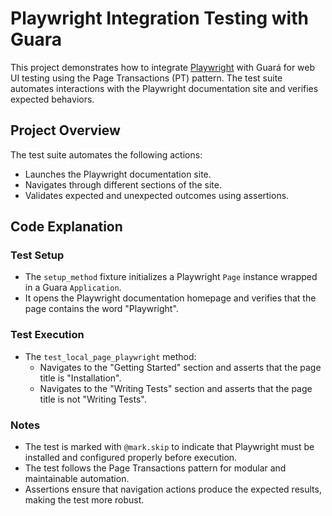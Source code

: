 # Playwright Integration Testing with Guara

This project demonstrates how to integrate [Playwright](https://playwright.dev/python/) with Guará for web UI testing using the Page Transactions (PT) pattern. The test suite automates interactions with the Playwright documentation site and verifies expected behaviors.

## Project Overview

The test suite automates the following actions:
- Launches the Playwright documentation site.
- Navigates through different sections of the site.
- Validates expected and unexpected outcomes using assertions.

## Code Explanation

### **Test Setup**

- The `setup_method` fixture initializes a Playwright `Page` instance wrapped in a Guara `Application`.
- It opens the Playwright documentation homepage and verifies that the page contains the word "Playwright".

### **Test Execution**

- The `test_local_page_playwright` method:
  - Navigates to the "Getting Started" section and asserts that the page title is "Installation".
  - Navigates to the "Writing Tests" section and asserts that the page title is not "Writing Tests".

### **Notes**

- The test is marked with `@mark.skip` to indicate that Playwright must be installed and configured properly before execution.
- The test follows the Page Transactions pattern for modular and maintainable automation.
- Assertions ensure that navigation actions produce the expected results, making the test more robust.

